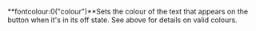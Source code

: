 **fontcolour:0("colour")**Sets the colour of the text that appears on the button when it's in its off state. See above for details on valid colours. 